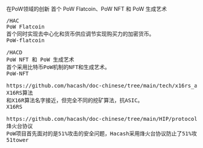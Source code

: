 在PoW领域的创新
首个 PoW Flatcoin、PoW NFT 和 PoW 生成艺术



<pre class="nav">
/HAC
PoW Flatcoin
首个同时实现去中心化和货币供应调节实现购买力的加密货币。
PoW-flatcoin

/HACD
PoW NFT 和 PoW 生成艺术
首个采用比特币PoW机制的NFT和生成艺术。
PoW-NFT

https://github.com/hacash/doc-chinese/tree/main/tech/x16rs_algorithm_description.md
X16RS算法
和X16R算法名字接近，但完全不同的挖矿算法，抗ASIC。
X16RS

https://github.com/hacash/doc-chinese/tree/main/HIP/protocol/PoW_of_avoid_51_percent_attack.md
烽火台协议
PoW项目首先面对的是51%攻击的安全问题，Hacash采用烽火台协议防止了51%攻击的发生。
51tower
</pre>
